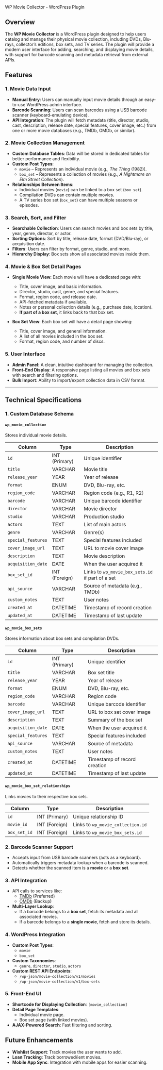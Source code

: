 WP Movie Collector - WordPress Plugin

## Overview

The **WP Movie Collector** is a WordPress plugin designed to help users catalog and manage their physical movie collection, including DVDs, Blu-rays, collector’s editions, box sets, and TV series. The plugin will provide a modern user interface for adding, searching, and displaying movie details, with support for barcode scanning and metadata retrieval from external APIs.

## Features

### 1. **Movie Data Input**
- **Manual Entry**: Users can manually input movie details through an easy-to-use WordPress admin interface.
- **Barcode Scanning**: Users can scan barcodes using a USB barcode scanner (keyboard-emulating device).
- **API Integration**: The plugin will fetch metadata (title, director, studio, cast, description, release date, special features, cover image, etc.) from one or more movie databases (e.g., TMDb, OMDb, or similar).

### 2. **Movie Collection Management**
- **Custom Database Tables**: Data will be stored in dedicated tables for better performance and flexibility.
- **Custom Post Types**: 
  - `movie` – Represents an individual movie (e.g., *The Thing* (1982)).
  - `box_set` – Represents a collection of movies (e.g., *A Nightmare on Elm Street Collection*).
- **Relationships Between Items**:
  - Individual movies (`movie`) can be linked to a box set (`box_set`).
  - Compilation DVDs can contain multiple movies.
  - A TV series box set (`box_set`) can have multiple seasons or episodes.

### 3. **Search, Sort, and Filter**
- **Searchable Collection**: Users can search movies and box sets by title, year, genre, director, or actor.
- **Sorting Options**: Sort by title, release date, format (DVD/Blu-ray), or acquisition date.
- **Filters**: Users can filter by format, genre, studio, and more.
- **Hierarchy Display**: Box sets show all associated movies inside them.

### 4. **Movie & Box Set Detail Pages**
- **Single Movie View**: Each movie will have a dedicated page with:
  - Title, cover image, and basic information.
  - Director, studio, cast, genre, and special features.
  - Format, region code, and release date.
  - API-fetched metadata if available.
  - Notes or personal collection details (e.g., purchase date, location).
  - **If part of a box set**, it links back to that box set.

- **Box Set View**: Each box set will have a detail page showing:
  - Title, cover image, and general information.
  - A list of all movies included in the box set.
  - Format, region code, and number of discs.

### 5. **User Interface**
- **Admin Panel**: A clean, intuitive dashboard for managing the collection.
- **Front-End Display**: A responsive page listing all movies and box sets with search and filtering options.
- **Bulk Import**: Ability to import/export collection data in CSV format.

---

## Technical Specifications

### 1. **Custom Database Schema**
#### `wp_movie_collection`
Stores individual movie details.

| Column            | Type          | Description |
|------------------|--------------|-------------|
| `id`            | INT (Primary) | Unique identifier |
| `title`         | VARCHAR       | Movie title |
| `release_year`  | YEAR          | Year of release |
| `format`        | ENUM          | DVD, Blu-ray, etc. |
| `region_code`   | VARCHAR       | Region code (e.g., R1, R2) |
| `barcode`       | VARCHAR       | Unique barcode identifier |
| `director`      | VARCHAR       | Movie director |
| `studio`        | VARCHAR       | Production studio |
| `actors`        | TEXT          | List of main actors |
| `genre`         | VARCHAR       | Genre(s) |
| `special_features` | TEXT        | Special features included |
| `cover_image_url` | TEXT        | URL to movie cover image |
| `description`   | TEXT          | Movie description |
| `acquisition_date` | DATE        | When the user acquired it |
| `box_set_id`    | INT (Foreign) | Links to `wp_movie_box_sets.id` if part of a set |
| `api_source`    | VARCHAR       | Source of metadata (e.g., TMDb) |
| `custom_notes`  | TEXT          | User notes |
| `created_at`    | DATETIME      | Timestamp of record creation |
| `updated_at`    | DATETIME      | Timestamp of last update |

#### `wp_movie_box_sets`
Stores information about box sets and compilation DVDs.

| Column            | Type          | Description |
|------------------|--------------|-------------|
| `id`            | INT (Primary) | Unique identifier |
| `title`         | VARCHAR       | Box set title |
| `release_year`  | YEAR          | Year of release |
| `format`        | ENUM          | DVD, Blu-ray, etc. |
| `region_code`   | VARCHAR       | Region code |
| `barcode`       | VARCHAR       | Unique barcode identifier |
| `cover_image_url` | TEXT        | URL to box set cover image |
| `description`   | TEXT          | Summary of the box set |
| `acquisition_date` | DATE        | When the user acquired it |
| `special_features` | TEXT        | Special features included |
| `api_source`    | VARCHAR       | Source of metadata |
| `custom_notes`  | TEXT          | User notes |
| `created_at`    | DATETIME      | Timestamp of record creation |
| `updated_at`    | DATETIME      | Timestamp of last update |

#### `wp_movie_box_set_relationships`
Links movies to their respective box sets.

| Column     | Type  | Description |
|-----------|------|-------------|
| `id`      | INT (Primary) | Unique relationship ID |
| `movie_id` | INT (Foreign) | Links to `wp_movie_collection.id` |
| `box_set_id` | INT (Foreign) | Links to `wp_movie_box_sets.id` |

### 2. **Barcode Scanner Support**
- Accepts input from USB barcode scanners (acts as a keyboard).
- Automatically triggers metadata lookup when a barcode is scanned.
- Detects whether the scanned item is a **movie** or a **box set**.

### 3. **API Integration**
- API calls to services like:
  - [TMDb](https://www.themoviedb.org/) (Preferred)
  - [OMDb](https://www.omdbapi.com/) (Backup)
- **Multi-Layer Lookup**:
  - If a barcode belongs to a **box set**, fetch its metadata and all associated movies.
  - If a barcode belongs to a **single movie**, fetch and store its details.

### 4. **WordPress Integration**
- **Custom Post Types**:
  - `movie`
  - `box_set`
- **Custom Taxonomies**:
  - `genre`, `director`, `studio`, `actors`
- **Custom REST API Endpoints**:
  - `/wp-json/movie-collection/v1/movies`
  - `/wp-json/movie-collection/v1/box-sets`

### 5. **Front-End UI**
- **Shortcode for Displaying Collection**: `[movie_collection]`
- **Detail Page Templates**:
  - Individual movie page.
  - Box set page (with linked movies).
- **AJAX-Powered Search**: Fast filtering and sorting.


## Future Enhancements
- **Wishlist Support**: Track movies the user wants to add.
- **Loan Tracking**: Track borrowed/lent movies.
- **Mobile App Sync**: Integration with mobile apps for easier scanning.


